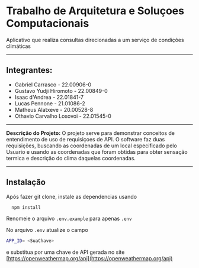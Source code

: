 
# Trabalho de Arquitetura e Soluçoes Computacionais
Aplicativo que realiza consultas direcionadas a um
serviço de condições climáticas

---

## Integrantes:
- Gabriel Carrasco - 22.00906-0
- Gustavo Yudji Hiromoto - 22.00849-0
- Isaac d'Andrea - 22.01841-7
- Lucas Pennone -  21.01086-2
- Matheus Alatxeve - 20.00528-8
- Othavio Carvalho Losovoi - 22.01545-0

---
**Descrição do Projeto:** O projeto serve para demonstrar conceitos de entendimento de uso de requisiçoes de API. O software faz duas requisições, buscando as coordenadas de um local especificado pelo Usuario e usando as coordenadas que foram obtidas para obter sensação termica e descrição do clima daquelas coordenadas.

---

## Instalação

Após fazer git clone, instale as dependencias usando
```bash
  npm install
```
Renomeie o arquivo ```.env.example``` para apenas ```.env```

No arquivo ```.env``` atualize o campo
```bash 
APP_ID= <SuaChave>
```
e substitua <SuaChave> por uma chave de API gerada no site
[https://openweathermap.org/api](https://openweathermap.org/api)

